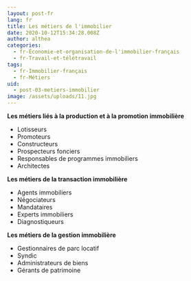 ```yaml
---
layout: post-fr
lang: fr
title: Les métiers de l'immobilier
date: 2020-10-12T15:34:28.008Z
author: althea
categories:
  - fr-Économie-et-organisation-de-l'immobilier-français
  - fr-Travail-et-télétravail
tags:
  - fr-Immobilier-français
  - fr-Métiers
uid:
  - post-03-metiers-immobilier
image: /assets/uploads/11.jpg
---
```

**Les métiers liés à la production et à la promotion immobilière**

* Lotisseurs
* Promoteurs
* Constructeurs
* Prospecteurs fonciers
* Responsables de programmes immobiliers
* Architectes

**Les métiers de la transaction immobilière**

* Agents immobiliers
* Négociateurs
* Mandataires
* Experts immobiliers
* Diagnostiqueurs

**Les métiers de la gestion immobilière**

* Gestionnaires de parc locatif
* Syndic
* Administrateurs de biens
* Gérants de patrimoine